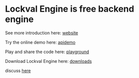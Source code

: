 # Lockval Engine is free backend engine

See more introduction here: [website](https://lockval.com)

Try the online demo here: [apidemo](https://apidemo.lockval.com)

Play and share the code here: [playground](https://playground.lockval.com)

Download Lockval Engine here: [downloads](https://downloads.lockval.com)

discuss [here](https://github.com/lockval/lockval/discussions)